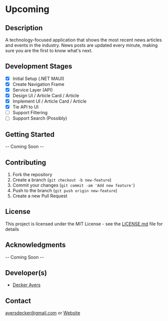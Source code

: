 # Upcoming 

## Description 

A technology-focused application that shows the most recent news articles and events in the industry. News posts are updated every minute, making sure you are the first to know what's next.

## Development Stages

- [x] Initial Setup (.NET MAUI)
- [x] Create Navigation Frame
- [x] Service Layer (API)
- [x] Design UI / Article Card / Article
- [x] Implement UI / Article Card / Article
- [x] Tie API to UI
- [ ] Support Filtering
- [ ] Support Search (Possibly)

## Getting Started

-- Coming Soon --

## Contributing

1. Fork the repository
2. Create a branch (`git checkout -b new-feature`)
3. Commit your changes (`git commit -am 'Add new feature'`)
4. Push to the branch (`git push origin new-feature`)
5. Create a new Pull Request

## License

This project is licensed under the MIT License - see the [LICENSE.md](LICENSE.md) file for details

## Acknowledgments

-- Coming Soon --

## Developer(s)

- [Decker Ayers](https://github.com/ayersdecker)

## Contact

ayersdecker@gmail.com or [Website](https://deckerayers.com/)
